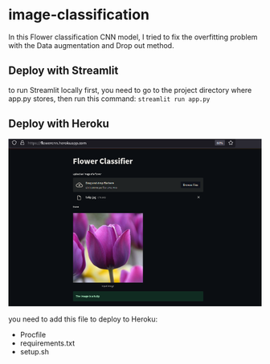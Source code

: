 # image-classification
In this Flower classification CNN model, I tried to fix the overfitting problem with the Data augmentation and Drop out method. 

## Deploy with Streamlit
to run Streamlit locally first, you need to go to the project directory where app.py stores, then run this command: `streamlit run app.py`

## Deploy with Heroku

<img src='heroku.png' width =700>

you need to add this file to deploy to Heroku:
* Procfile
* requirements.txt
* setup.sh

